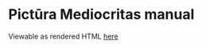 # Pictūra Mediocritas manual
Viewable as rendered HTML [here](https://rawcdn.githack.com/LoungeCPP/PicturaMediocritas/man/pictura-mediocritas.1.html)
